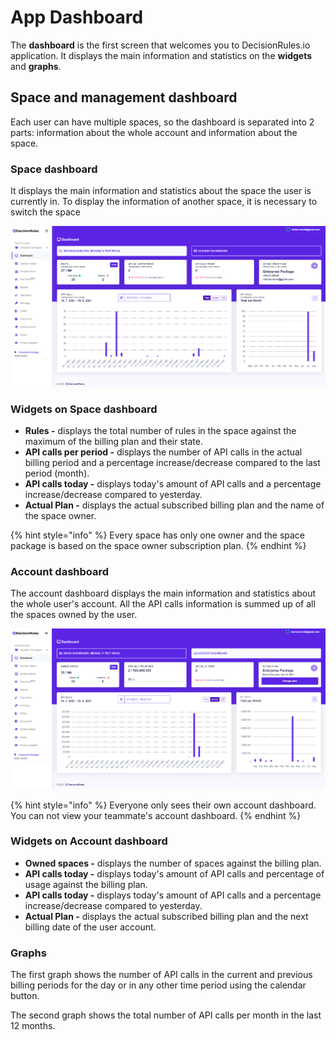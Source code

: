 # App Dashboard

The **dashboard** is the first screen that welcomes you to DecisionRules.io application. It displays the main information and statistics on the **widgets** and **graphs**.

## Space and management dashboard

Each user can have multiple spaces, so the dashboard is separated into 2 parts: information about the whole account and information about the space.

### Space dashboard

It displays the main information and statistics about the space the user is currently in. To display the information of another space, it is necessary to switch the space

![](.gitbook/assets/spacedashboard.png)

### Widgets on Space dashboard

* **Rules -** displays the total number of rules in the space against the maximum of the billing plan and their state.
* **API calls per period -** displays the number of API calls in the actual billing period and a percentage increase/decrease compared to the last period (month).
* **API calls today -** displays today's amount of API calls and a percentage increase/decrease compared to yesterday.
* **Actual Plan -** displays the actual subscribed billing plan and the name of the space owner.

{% hint style="info" %}
Every space has only one owner and the space package is based on the space owner subscription plan.
{% endhint %}

### Account dashboard

The account dashboard displays the main information and statistics about the whole user's account. All the API calls information is summed up of all the spaces owned by the user.

![](.gitbook/assets/accountdashboard.png)

{% hint style="info" %}
Everyone only sees their own account dashboard. You can not view your teammate's account dashboard.
{% endhint %}

### Widgets on Account dashboard

* **Owned spaces -** displays the number of spaces against the billing plan.
* **API calls today -** displays today's amount of API calls and percentage of usage against the billing plan.
* **API calls today -** displays today's amount of API calls and a percentage increase/decrease compared to yesterday.
* **Actual Plan -** displays the actual subscribed billing plan and the next billing date of the user account.

### Graphs

The first graph shows the number of API calls in the current and previous billing periods for the day or in any other time period using the calendar button.

The second graph shows the total number of API calls per month in the last 12 months.

###
